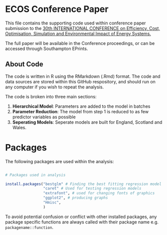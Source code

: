 # ECOS Conference Paper

This file contains the supporting code used within conference paper  submission to the [30th INTERNATIONAL CONFERENCE on Efficiency, Cost, Optimisation, Simulation and Environmental Impact of Energy Systems.](http://www.ecosconference.org/)

The full paper will be available in the Conference proceedings, or can be accessed through Southampton EPrints.

## About Code

The code is written in R using the RMarkdown (.Rmd) format. The code and data sources are stored within this GitHub respository, and should run on any computer if you wish to repeat the analysis.

The code is broken into three main sections:

1. **Hierarchical Model**: Parameters are added to the model in batches
2. **Parameter Reduction**: The model from step 1 is reduced to as few predictor variables as possible
3. **Seperating Models**: Seperate models are built for England, Scotland and Wales.

# Packages

The following packages are used within the analysis:

```r

# Packages used in analysis

install.packages("bestglm" # Finding the best fitting regression model
                 "caret" # Used for testing regression models
                 "extrafont", # used for changing fonts of graphics
                 "ggplot2", # producing graphs
                 "Hmisc",
                 )             

```

To avoid potential confusion or conflict with other installed packages, any package specific functions are always called with their package name e.g. `packagename::function`.


